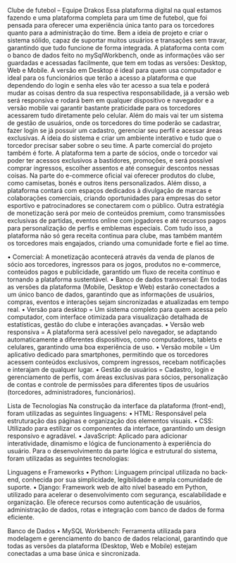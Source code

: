 Clube de futebol – Equipe Drakos
Essa plataforma digital na qual estamos fazendo e uma plataforma completa para um time de futebol, que foi pensada para oferecer uma experiência única tanto para os torcedores quanto para a administração do time. Bem a ideia de projeto e criar o sistema sólido, capaz de suportar muitos usuários e transações sem travar, garantindo que tudo funcione de forma integrada.
A plataforma conta com o banco de dados feito no mySqlWorkbench, onde as informações vão ser guardadas e acessadas facilmente, que tem em todas as versões: Desktop, Web e Mobile. A versão em Desktop é ideal para quem usa computador e ideal para os funcionários que terão a acesso a plataforma e que dependendo do login e senha eles vão ter acesso a sua tela e poderá mudar as coisas dentro da sua respectiva responsabilidade, já a versão web será responsiva e rodará bem em qualquer dispositivo e navegador e a versão mobile vai garantir bastante praticidade para os torcedores acessarem tudo diretamente pelo celular.
Além do mais vai ter um sistema de gestão de usuários, onde os torcedores do time poderão se cadastrar, fazer login se já possuir um cadastro, gerenciar seu perfil e acessar áreas exclusivas. A ideia do sistema e criar um ambiente interativo e tudo que o torcedor precisar saber sobre o seu time.
A parte comercial do projeto também é forte. A plataforma tem a parte de sócios, onde o torcedor vai poder ter acessos exclusivos a bastidores, promoções, e será possível comprar ingressos, escolher assentos e até conseguir descontos nessas coisas. Na parte do e-commerce oficial vai oferecer produtos do clube, como camisetas, bonés e outros itens personalizados. Além disso, a plataforma contará com espaços dedicados à divulgação de marcas e colaborações comerciais, criando oportunidades para empresas do setor esportivo e patrocinadores se conectarem com o público. Outra estratégia de monetização será por meio de conteúdos premium, como transmissões exclusivas de partidas, eventos online com jogadores e até recursos pagos para personalização de perfis e emblemas especiais.
Com tudo isso, a plataforma não só gera receita continua para clube, mas também mantém os torcedores mais engajados, criando uma comunidade forte e fiel ao time.

•	Comercial: A monetização acontecerá através da venda de planos de sócio aos torcedores, ingressos para os jogos, produtos no e-commerce, conteúdos pagos e publicidade, garantido um fluxo de receita contínuo e tornando a plataforma sustentável.
•	Banco de dados transversal: Em todas as versões da plataforma (Mobile, Desktop e Web) estarão conectados a um único banco de dados, garantindo que as informações de usuários, compras, eventos e interações sejam sincronizadas e atualizadas em tempo real.
•	Versão para desktop = Um sistema completo para quem acessa pelo computador, com interface otimizada para visualização detalhada de estatísticas, gestão do clube e interações avançadas.
•	Versão web responsiva = A plataforma será acessível pelo navegador, se adaptando automaticamente a diferentes dispositivos, como computadores, tablets e celulares, garantindo uma boa experiência de uso.
•	Versão mobile = Um aplicativo dedicado para smartphones, permitindo que os torcedores acessem conteúdos exclusivos, comprem ingressos, recebam notificações e interajam de qualquer lugar.
•	Gestão de usuários = Cadastro, login e gerenciamento de perfis, com áreas exclusivas para sócios, personalização de contas e controle de permissões para diferentes tipos de usuários (torcedores, administradores, funcionários).

Lista de Tecnologias
Na construção da interface da plataforma (front-end), foram utilizadas as seguintes linguagens:
•	HTML: Responsável pela estruturação das páginas e organização dos elementos visuais.
•	CSS: Utilizado para estilizar os componentes da interface, garantindo um design responsivo e agradável.
•	JavaScript: Aplicado para adicionar interatividade, dinamismo e lógica de funcionamento à experiência do usuário.
Para o desenvolvimento da parte lógica e estrutural do sistema, foram utilizadas as seguintes tecnologias:

Linguagens e Frameworks
•	Python: Linguagem principal utilizada no back-end, conhecida por sua simplicidade, legibilidade e ampla comunidade de suporte.
•	Django: Framework web de alto nível baseado em Python, utilizado para acelerar o desenvolvimento com segurança, escalabilidade e organização. Ele oferece recursos como autenticação de usuários, administração de dados, rotas e integração com banco de dados de forma eficiente.

Banco de Dados
•	MySQL Workbench: Ferramenta utilizada para modelagem e gerenciamento do banco de dados relacional, garantindo que todas as versões da plataforma (Desktop, Web e Mobile) estejam conectadas a uma base única e sincronizada.
